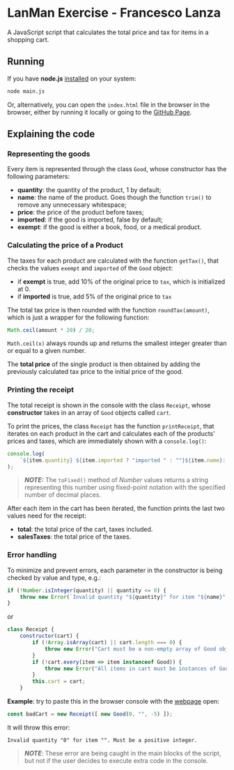 # LanMan Exercise - Francesco Lanza

A JavaScript script that calculates the total price and tax for items in a shopping cart.

## Running

If you have **node.js** [installed](https://nodejs.org/en/download) on your system:

```bash
node main.js
```

Or, alternatively, you can open the `index.html` file in the browser in the browser, either by running it locally or going to the [GitHub Page](https://fralnz.com/lanman-exercise/).

## Explaining the code

### Representing the goods

Every item is represented through the class `Good`, whose constructor has the following parameters:

- **quantity**: the quantity of  the product, 1 by default;
- **name**: the name of the product. Goes though the function `trim()` to remove any unnecessary whitespace;
- **price**: the price of the product before taxes;
- **imported**: if the good is imported, false by default;
- **exempt**: if the good is either a book, food, or a medical product.

### Calculating the price of a Product

The taxes for each product are calculated with the function `getTax()`, that checks the values `exempt` and `imported` of the `Good` object:

- if **exempt** is true, add 10% of the original price to  `tax`, which is initialized at 0.
- if **imported** is true, add 5% of the original price to `tax`

The total tax price is then rounded with the function `roundTax(amount)`, which is just a wrapper for the following function:

```js
Math.ceil(amount * 20) / 20;
```

`Math.ceil(x)` always rounds up and returns the smallest integer greater than or equal to a given number.

The **total price** of the single product is then obtained by adding the previously calculated tax price to the initial price of the good.

### Printing the receipt

The total receipt is shown in the console with the class `Receipt`, whose **constructor** takes in an array of `Good` objects called `cart`.

To print the prices, the class `Receipt` has the function `printReceipt`, that iterates on each product in the cart and calculates each of the products' prices and taxes, which are immediately shown with a `console.log()`:

```js
console.log(
    `${item.quantity} ${item.imported ? "imported " : ""}${item.name}: ${itemTotal.toFixed(2)}`
);
```

> **_NOTE:_**  The `toFixed()` method of _Number_ values returns a string representing this number using fixed-point notation with the specified number of decimal places.

After each item in the cart has been iterated, the function prints the last two values need for the receipt:

- **total**: the total price of the cart, taxes included.
- **salesTaxes**: the total price of the taxes.

### Error handling

To minimize and prevent errors, each parameter in the constructor is being checked by value and type, e.g.:

```js
if (!Number.isInteger(quantity) || quantity <= 0) {
    throw new Error(`Invalid quantity "${quantity}" for item "${name}". Must be a positive integer.`);
}
```

or

```js
class Receipt {
    constructor(cart) {
        if (!Array.isArray(cart) || cart.length === 0) {
            throw new Error("Cart must be a non-empty array of Good objects.");
        }
        if (!cart.every(item => item instanceof Good)) {
            throw new Error("All items in cart must be instances of Good.");
        }
        this.cart = cart;
    }
```

**Example**: try to paste this in the browser console with the [webpage](https://fralnz.com/lanman-exercise/) open:

```js
const badCart = new Receipt([ new Good(0, "", -5) ]);
```

It will throw this error:

```
Invalid quantity "0" for item "". Must be a positive integer.
```

>  **_NOTE_**: These error are being caught in the main blocks of the script, but not if the user decides to execute extra code in the console.
